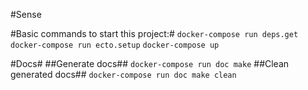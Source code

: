 #Sense                             
                             
#Basic commands to start this project:#
`docker-compose run deps.get`
`docker-compose run ecto.setup`
`docker-compose up`

#Docs#
##Generate docs##
`docker-compose run doc make`
##Clean generated docs##
`docker-compose run doc make clean`
